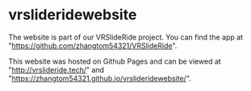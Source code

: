 # vrslideridewebsite
The website is part of our VRSlideRide project. You can find the app at "https://github.com/zhangtom54321/VRSlideRide".

This website was hosted on Github Pages and can be viewed at "http://vrslideride.tech/" and "https://zhangtom54321.github.io/vrslideridewebsite/".
